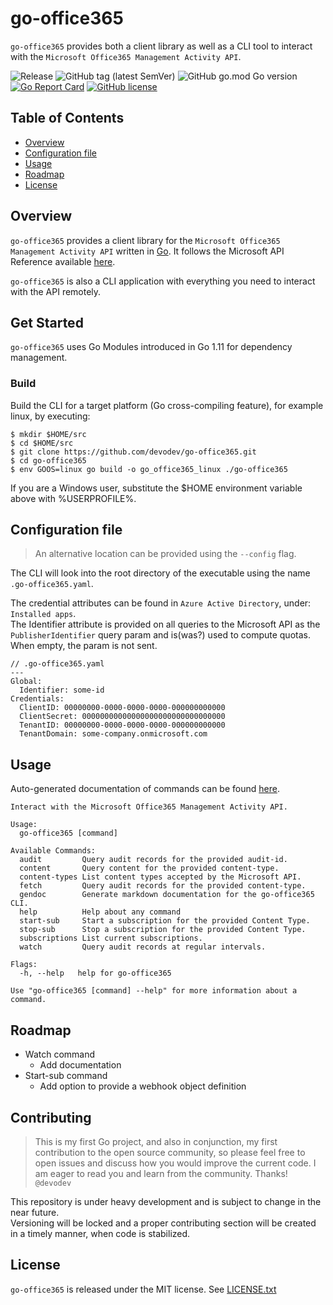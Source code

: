 # go-office365
`go-office365` provides both a client library as well as a CLI tool to interact with the `Microsoft Office365 Management Activity API`.

![Release](https://github.com/devodev/go-office365/workflows/Release/badge.svg)
![GitHub tag (latest SemVer)](https://img.shields.io/github/v/tag/devodev/go-office365?sort=semver)
![GitHub go.mod Go version](https://img.shields.io/github/go-mod/go-version/devodev/go-office365)
[![Go Report Card](https://goreportcard.com/badge/github.com/devodev/go-office365)](https://goreportcard.com/report/github.com/devodev/go-office365)
[![GitHub license](https://img.shields.io/github/license/devodev/go-office365?style=flat)](https://github.com/devodev/go-office365/blob/master/LICENSE.txt)

## Table of Contents

- [Overview](#overview)
- [Configuration file](#configuration-file)
- [Usage](#usage)
- [Roadmap](#roadmap)
- [License](#license)

## Overview
`go-office365` provides a client library for the `Microsoft Office365 Management Activity API` written in [Go](https://golang.org/). It follows the Microsoft API Reference available [here](https://docs.microsoft.com/en-us/office/office-365-management-api/office-365-management-activity-api-reference).

`go-office365` is also a CLI application with everything you need to interact with the API remotely.

## Get Started
`go-office365` uses Go Modules introduced in Go 1.11 for dependency management.

### Build
Build the CLI for a target platform (Go cross-compiling feature), for example linux, by executing:
```
$ mkdir $HOME/src
$ cd $HOME/src
$ git clone https://github.com/devodev/go-office365.git
$ cd go-office365
$ env GOOS=linux go build -o go_office365_linux ./go-office365
```
If you are a Windows user, substitute the $HOME environment variable above with %USERPROFILE%.

## Configuration file
> An alternative location can be provided using the `--config` flag.

The CLI will look into the root directory of the executable using the name `.go-office365.yaml`.

The credential attributes can be found in `Azure Active Directory`, under: `Installed apps`.</br>
The Identifier attribute is provided on all queries to the Microsoft API as the `PublisherIdentifier` query param and is(was?) used to compute quotas. When empty, the param is not sent.

```
// .go-office365.yaml
---
Global:
  Identifier: some-id
Credentials:
  ClientID: 00000000-0000-0000-0000-000000000000
  ClientSecret: 00000000000000000000000000000000
  TenantID: 00000000-0000-0000-0000-000000000000
  TenantDomain: some-company.onmicrosoft.com
```

## Usage
Auto-generated documentation of commands can be found [here](./go-office365/docs/go-office365.md).
```
Interact with the Microsoft Office365 Management Activity API.

Usage:
  go-office365 [command]

Available Commands:
  audit         Query audit records for the provided audit-id.
  content       Query content for the provided content-type.
  content-types List content types accepted by the Microsoft API.
  fetch         Query audit records for the provided content-type.
  gendoc        Generate markdown documentation for the go-office365 CLI.
  help          Help about any command
  start-sub     Start a subscription for the provided Content Type.
  stop-sub      Stop a subscription for the provided Content Type.
  subscriptions List current subscriptions.
  watch         Query audit records at regular intervals.

Flags:
  -h, --help   help for go-office365

Use "go-office365 [command] --help" for more information about a command.
```

## Roadmap
- Watch command
  - Add documentation
- Start-sub command
  - Add option to provide a webhook object definition

## Contributing
> This is my first Go project, and also in conjunction, my first contribution to the open source community, so please feel free to open issues and discuss how you would improve the current code. I am eager to read you and learn from the community. Thanks!</br>`@devodev`

This repository is under heavy development and is subject to change in the near future.</br>
Versioning will be locked and a proper contributing section will be created in a timely manner, when code is stabilized.</br>

## License
`go-office365` is released under the MIT license. See [LICENSE.txt](LICENSE.txt)
